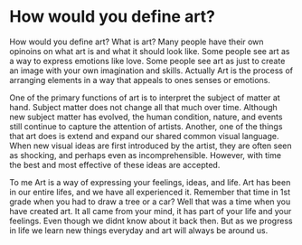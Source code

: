 # How would you define art?
  How would you define art? What is art? Many people have their own opinoins on what art is and what it should look like. Some people see art as a way to express emotions like love. Some people see art as just to create an image with your own imagination and skills. Actually Art is the process of arranging elements in a way that appeals to ones senses or emotions.
  
  
  One of the primary functions of art is to interpret the subject of matter at hand. Subject matter does not change all that much over time. Although new subject matter has evolved, the human condition, nature, and events still continue to capture the attention of artists. Another, one of the things that art does is extend and expand our shared common visual language. When new visual ideas are first introduced by the artist, they are often seen as shocking, and perhaps even as incomprehensible. However, with time the best and most effective of these ideas are accepted.
  
  To me Art is a way of expressing your feelings, ideas, and life. Art has been in our entire lifes, and we have all experienced it. Remember that time in 1st grade when you had to draw a tree or a car? Well that was a time when you have created art. It all came from your mind, it has part of your life and your feelings. Even though we didnt know about it back then. But as we progress in life we learn new things everyday and art will always be around us.
